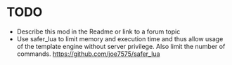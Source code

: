 # TODO
* Describe this mod in the Readme or link to a forum topic
* Use safer_lua to limit memory and execution time and thus allow usage of the
  template engine without server privilege.
  Also limit the number of commands.
  https://github.com/joe7575/safer_lua
